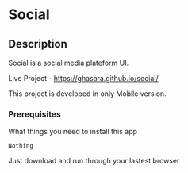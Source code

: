 # Social

## Description

Social is a social media plateform UI.

Live Project - https://ghasara.github.io/social/

This project is developed in only Mobile version.

### Prerequisites

What things you need to install this app

```
Nothing
```
Just download and run through your lastest browser
